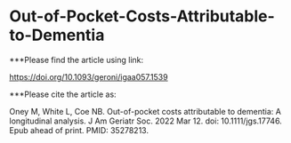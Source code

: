 # Out-of-Pocket-Costs-Attributable-to-Dementia

***Please find the article using link:

https://doi.org/10.1093/geroni/igaa057.1539

***Please cite the article as:

Oney M, White L, Coe NB. Out-of-pocket costs attributable to dementia: A longitudinal analysis. J Am Geriatr Soc. 2022 Mar 12. doi: 10.1111/jgs.17746. Epub ahead of print. PMID: 35278213.
